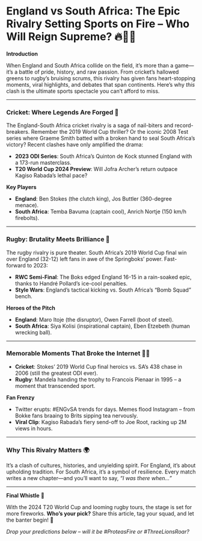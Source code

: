 
# England vs South Africa: The Epic Rivalry Setting Sports on Fire – Who Will Reign Supreme? 🔥🏏🏉

**Introduction**

When England and South Africa collide on the field, it’s more than a game—it’s a battle of pride, history, and raw passion. From cricket’s hallowed greens to rugby’s bruising scrums, this rivalry has given fans heart-stopping moments, viral highlights, and debates that span continents. Here’s why *this* clash is the ultimate sports spectacle you can’t afford to miss.

---

### **Cricket: Where Legends Are Forged** 🏏

The England-South Africa cricket rivalry is a saga of nail-biters and record-breakers. Remember the 2019 World Cup thriller? Or the iconic 2008 Test series where Graeme Smith batted with a broken hand to seal South Africa’s victory? Recent clashes have only amplified the drama:

-   **2023 ODI Series**: South Africa’s Quinton de Kock stunned England with a 173-run masterclass.
-   **T20 World Cup 2024 Preview**: Will Jofra Archer’s return outpace Kagiso Rabada’s lethal pace?

**Key Players**

-   **England**: Ben Stokes (the clutch king), Jos Buttler (360-degree menace).
-   **South Africa**: Temba Bavuma (captain cool), Anrich Nortje (150 km/h firebolts).

---

### **Rugby: Brutality Meets Brilliance** 🏉

The rugby rivalry is pure theater. South Africa’s 2019 World Cup final win over England (32-12) left fans in awe of the Springboks’ power. Fast-forward to 2023:

-   **RWC Semi-Final**: The Boks edged England 16-15 in a rain-soaked epic, thanks to Handré Pollard’s ice-cool penalties.
-   **Style Wars**: England’s tactical kicking vs. South Africa’s “Bomb Squad” bench.

**Heroes of the Pitch**

-   **England**: Maro Itoje (the disruptor), Owen Farrell (boot of steel).
-   **South Africa**: Siya Kolisi (inspirational captain), Eben Etzebeth (human wrecking ball).

---

### **Memorable Moments That Broke the Internet** 📱💥

-   **Cricket**: Stokes’ 2019 World Cup final heroics vs. SA’s 438 chase in 2006 (still the greatest ODI ever).
-   **Rugby**: Mandela handing the trophy to Francois Pienaar in 1995 – a moment that transcended sport.

**Fan Frenzy**

-   Twitter erupts: #ENGvSA trends for days. Memes flood Instagram – from Bokke fans braaing to Brits sipping tea nervously.
-   **Viral Clip**: Kagiso Rabada’s fiery send-off to Joe Root, racking up 2M views in hours.

---

### **Why This Rivalry Matters** 🌍

It’s a clash of cultures, histories, and unyielding spirit. For England, it’s about upholding tradition. For South Africa, it’s a symbol of resilience. Every match writes a new chapter—and you’ll want to say, *“I was there when…”*

---

**Final Whistle** 🎯

With the 2024 T20 World Cup and looming rugby tours, the stage is set for more fireworks. **Who’s your pick?** Share this article, tag your squad, and let the banter begin! 🚀

*Drop your predictions below – will it be #ProteasFire or #ThreeLionsRoar?*
